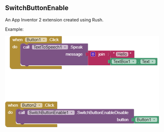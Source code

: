 ## SwitchButtonEnable

An App Inventor 2 extension created using Rush.

Example:

<img src="https://raw.githubusercontent.com/bextdev797/SwitchButtonEnable/main/assets/SwitchButtonEnable.png">
